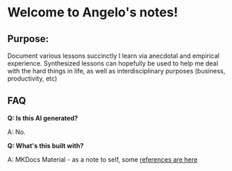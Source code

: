 # Welcome to Angelo's notes!

## Purpose:

Document various lessons succinctly I learn via anecdotal and empirical experience. Synthesized lessons can hopefully be used to help me deal with the hard things in life, as well as interdisciplinary purposes (business, productivity, etc)

## FAQ

**Q: Is this AI generated?**

A: No.

**Q: What's this built with?**

A: MKDocs Material - as a note to self, some [references are here](https://squidfunk.github.io/mkdocs-material/reference/)

